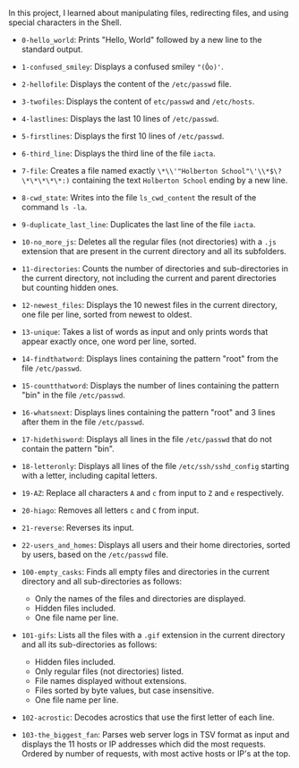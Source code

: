 In this project, I learned about manipulating files, redirecting files, and using special characters in the Shell.

* `0-hello_world`: Prints "Hello, World" followed by a new line to the standard output.
* `1-confused_smiley`: Displays a confused smiley `"(Ôo)'`.
* `2-hellofile`: Displays the content of the `/etc/passwd` file.
* `3-twofiles`: Displays the content of `etc/passwd` and `/etc/hosts`.
* `4-lastlines`: Displays the last 10 lines of `/etc/passwd`.
* `5-firstlines`: Displays the first 10 lines of `/etc/passwd`.
* `6-third_line`: Displays the third line of the file `iacta`.
* `7-file`: Creates a file named exactly `\*\\'"Holberton School"\'\\*$\?\*\*\*\*\*:)` containing the text `Holberton School` ending by a new line.
* `8-cwd_state`: Writes into the file `ls_cwd_content` the result of the command `ls -la`.
* `9-duplicate_last_line`: Duplicates the last line of the file `iacta`.
* `10-no_more_js`: Deletes all the regular files (not directories) with a `.js` extension that are present in the current directory and all its subfolders.
* `11-directories`: Counts the number of directories and sub-directories in the current directory, not including the current and parent directories but counting hidden ones.
* `12-newest_files`: Displays the 10 newest files in the current directory, one file per line, sorted from newest to oldest.
* `13-unique`: Takes a list of words as input and only prints words that appear exactly once, one word per line, sorted.
* `14-findthatword`: Displays lines containing the pattern "root" from the file `/etc/passwd`.
* `15-countthatword`: Displays the number of lines containing the pattern "bin" in the file `/etc/passwd`.
* `16-whatsnext`: Displays lines containing the pattern "root" and 3 lines after them in the file `/etc/passwd`.
* `17-hidethisword`: Displays all lines in the file `/etc/passwd` that do not contain the pattern "bin".
* `18-letteronly`: Displays all lines of the file `/etc/ssh/sshd_config` starting with a letter, including capital letters.
* `19-AZ`: Replace all characters `A` and `c` from input to `Z` and `e` respectively.
* `20-hiago`: Removes all letters `c` and `C` from input.
* `21-reverse`: Reverses its input.
* `22-users_and_homes`: Displays all users and their home directories, sorted by users, based on the `/etc/passwd` file.
* `100-empty_casks`: Finds all empty files and directories in the current directory and all sub-directories as follows:

  * Only the names of the files and directories are displayed.
  * Hidden files included.
  * One file name per line.

* `101-gifs`: Lists all the files with a `.gif` extension in the current directory and all its sub-directories as follows:

  * Hidden files included.
  * Only regular files (not directories) listed.
  * File names displayed without extensions.
  * Files sorted by byte values, but case insensitive.
  * One file name per line.

* `102-acrostic`: Decodes acrostics that use the first letter of each line.
* `103-the_biggest_fan`: Parses web server logs in TSV format as input and displays the 11 hosts or IP addresses which did the most requests. Ordered by number of requests, with most active hosts or IP's at the top.
